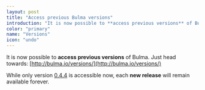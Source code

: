 ```yaml
---
layout: post
title: "Access previous Bulma versions"
introduction: "It is now possible to **access previous versions** of Bulma. Just head towards: [http://bulma.io/versions/](http://bulma.io/versions/)"
color: "primary"
name: "Versions"
icon: "undo"
---
```


It is now possible to **access previous versions** of Bulma. Just head towards: [http://bulma.io/versions/](http://bulma.io/versions/)

While only version [0.4.4](http://bulma.io/versions/0.4.4) is accessible now, each **new release** will remain available forever.
